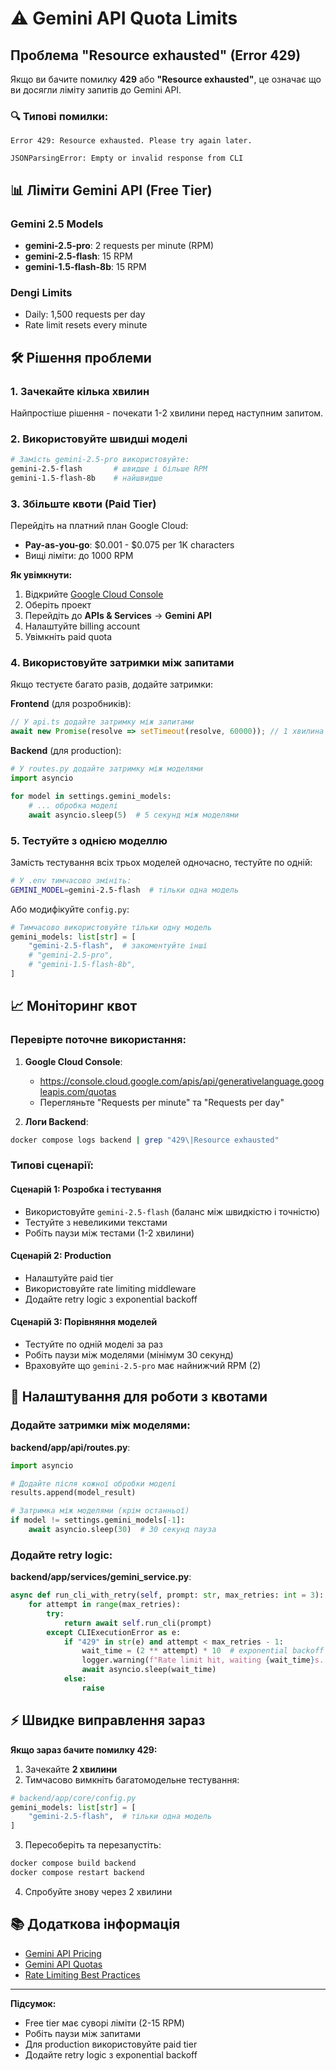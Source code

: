 # ⚠️ Gemini API Quota Limits

## Проблема "Resource exhausted" (Error 429)

Якщо ви бачите помилку **429** або **"Resource exhausted"**, це означає що ви досягли ліміту запитів до Gemini API.

### 🔍 Типові помилки:

```
Error 429: Resource exhausted. Please try again later.
```

```
JSONParsingError: Empty or invalid response from CLI
```

## 📊 Ліміти Gemini API (Free Tier)

### Gemini 2.5 Models
- **gemini-2.5-pro**: 2 requests per minute (RPM)
- **gemini-2.5-flash**: 15 RPM
- **gemini-1.5-flash-8b**: 15 RPM

### Dengi Limits
- Daily: 1,500 requests per day
- Rate limit resets every minute

## 🛠️ Рішення проблеми

### 1. Зачекайте кілька хвилин
Найпростіше рішення - почекати 1-2 хвилини перед наступним запитом.

### 2. Використовуйте швидші моделі
```bash
# Замість gemini-2.5-pro використовуйте:
gemini-2.5-flash       # швидше і більше RPM
gemini-1.5-flash-8b    # найшвидше
```

### 3. Збільште квоти (Paid Tier)

Перейдіть на платний план Google Cloud:
- **Pay-as-you-go**: $0.001 - $0.075 per 1K characters
- Вищі ліміти: до 1000 RPM

**Як увімкнути:**
1. Відкрийте [Google Cloud Console](https://console.cloud.google.com/)
2. Оберіть проект
3. Перейдіть до **APIs & Services** → **Gemini API**
4. Налаштуйте billing account
5. Увімкніть paid quota

### 4. Використовуйте затримки між запитами

Якщо тестуєте багато разів, додайте затримки:

**Frontend** (для розробників):
```typescript
// У api.ts додайте затримку між запитами
await new Promise(resolve => setTimeout(resolve, 60000)); // 1 хвилина
```

**Backend** (для production):
```python
# У routes.py додайте затримку між моделями
import asyncio

for model in settings.gemini_models:
    # ... обробка моделі
    await asyncio.sleep(5)  # 5 секунд між моделями
```

### 5. Тестуйте з однією моделлю

Замість тестування всіх трьох моделей одночасно, тестуйте по одній:

```bash
# У .env тимчасово змініть:
GEMINI_MODEL=gemini-2.5-flash  # тільки одна модель
```

Або модифікуйте `config.py`:
```python
# Тимчасово використовуйте тільки одну модель
gemini_models: list[str] = [
    "gemini-2.5-flash",  # закоментуйте інші
    # "gemini-2.5-pro",
    # "gemini-1.5-flash-8b",
]
```

## 📈 Моніторинг квот

### Перевірте поточне використання:

1. **Google Cloud Console**:
   - https://console.cloud.google.com/apis/api/generativelanguage.googleapis.com/quotas
   - Перегляньте "Requests per minute" та "Requests per day"

2. **Логи Backend**:
```bash
docker compose logs backend | grep "429\|Resource exhausted"
```

### Типові сценарії:

#### Сценарій 1: Розробка і тестування
- Використовуйте `gemini-2.5-flash` (баланс між швидкістю і точністю)
- Тестуйте з невеликими текстами
- Робіть паузи між тестами (1-2 хвилини)

#### Сценарій 2: Production
- Налаштуйте paid tier
- Використовуйте rate limiting middleware
- Додайте retry logic з exponential backoff

#### Сценарій 3: Порівняння моделей
- Тестуйте по одній моделі за раз
- Робіть паузи між моделями (мінімум 30 секунд)
- Враховуйте що `gemini-2.5-pro` має найнижчий RPM (2)

## 🔧 Налаштування для роботи з квотами

### Додайте затримки між моделями:

**backend/app/api/routes.py**:
```python
import asyncio

# Додайте після кожної обробки моделі
results.append(model_result)

# Затримка між моделями (крім останньої)
if model != settings.gemini_models[-1]:
    await asyncio.sleep(30)  # 30 секунд пауза
```

### Додайте retry logic:

**backend/app/services/gemini_service.py**:
```python
async def run_cli_with_retry(self, prompt: str, max_retries: int = 3):
    for attempt in range(max_retries):
        try:
            return await self.run_cli(prompt)
        except CLIExecutionError as e:
            if "429" in str(e) and attempt < max_retries - 1:
                wait_time = (2 ** attempt) * 10  # exponential backoff
                logger.warning(f"Rate limit hit, waiting {wait_time}s...")
                await asyncio.sleep(wait_time)
            else:
                raise
```

## ⚡ Швидке виправлення зараз

**Якщо зараз бачите помилку 429:**

1. Зачекайте **2 хвилини**
2. Тимчасово вимкніть багатомодельне тестування:

```python
# backend/app/core/config.py
gemini_models: list[str] = [
    "gemini-2.5-flash",  # тільки одна модель
]
```

3. Пересоберіть та перезапустіть:
```bash
docker compose build backend
docker compose restart backend
```

4. Спробуйте знову через 2 хвилини

## 📚 Додаткова інформація

- [Gemini API Pricing](https://ai.google.dev/pricing)
- [Gemini API Quotas](https://cloud.google.com/vertex-ai/docs/quotas)
- [Rate Limiting Best Practices](https://cloud.google.com/apis/docs/rate-limits)

---

**Підсумок:**
- Free tier має суворі ліміти (2-15 RPM)
- Робіть паузи між запитами
- Для production використовуйте paid tier
- Додайте retry logic з exponential backoff

